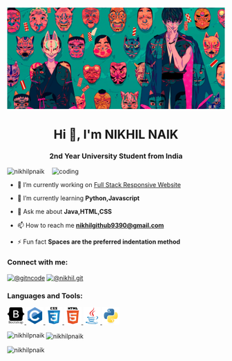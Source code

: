 ![logo](https://github.com/NIKHILPNAIK/NIKHILPNAIK/blob/main/wallpaperflare.com_wallpaper%20(13).jpg)
<h1 align="center">Hi 👋, I'm NIKHIL NAIK</h1>
<h3 align="center">2nd Year University Student from India</h3>
<img align="right" alt="coding" width="400" src="https://www.bleepstatic.com/images/news/u/1164866/2022/Apr-2022/qr-code-moving/qr-code-moving.gif">
<p align="left"> <img src="https://komarev.com/ghpvc/?username=nikhilpnaik&label=Profile%20views&color=0e75b6&style=flat" alt="nikhilpnaik" /> </p>

- 🔭 I’m currently working on [Full Stack Responsive Website](https://atozstore.tiiny.site)

- 🌱 I’m currently learning **Python,Javascript**

- 💬 Ask me about **Java,HTML,CSS**

- 📫 How to reach me **nikhilgithub9390@gmail.com**

- ⚡ Fun fact **Spaces are the preferred indentation method**

<h3 align="left">Connect with me:</h3>
<p align="left">
<a href="https://twitter.com/@gitncode" target="blank"><img align="center" src="https://raw.githubusercontent.com/rahuldkjain/github-profile-readme-generator/master/src/images/icons/Social/twitter.svg" alt="@gitncode" height="30" width="40" /></a>
<a href="https://instagram.com/@nikhil.git" target="blank"><img align="center" src="https://raw.githubusercontent.com/rahuldkjain/github-profile-readme-generator/master/src/images/icons/Social/instagram.svg" alt="@nikhil.git" height="30" width="40" /></a>
</p>

<h3 align="left">Languages and Tools:</h3>
<p align="left"> <a href="https://getbootstrap.com" target="_blank" rel="noreferrer"> <img src="https://raw.githubusercontent.com/devicons/devicon/master/icons/bootstrap/bootstrap-plain-wordmark.svg" alt="bootstrap" width="40" height="40"/> </a> <a href="https://www.cprogramming.com/" target="_blank" rel="noreferrer"> <img src="https://raw.githubusercontent.com/devicons/devicon/master/icons/c/c-original.svg" alt="c" width="40" height="40"/> </a> <a href="https://www.w3schools.com/css/" target="_blank" rel="noreferrer"> <img src="https://raw.githubusercontent.com/devicons/devicon/master/icons/css3/css3-original-wordmark.svg" alt="css3" width="40" height="40"/> </a> <a href="https://www.w3.org/html/" target="_blank" rel="noreferrer"> <img src="https://raw.githubusercontent.com/devicons/devicon/master/icons/html5/html5-original-wordmark.svg" alt="html5" width="40" height="40"/> </a> <a href="https://www.java.com" target="_blank" rel="noreferrer"> <img src="https://raw.githubusercontent.com/devicons/devicon/master/icons/java/java-original.svg" alt="java" width="40" height="40"/> </a> <a href="https://www.python.org" target="_blank" rel="noreferrer"> <img src="https://raw.githubusercontent.com/devicons/devicon/master/icons/python/python-original.svg" alt="python" width="40" height="40"/> </a> </p>

<p><img align="left" src="https://github-readme-stats.vercel.app/api/top-langs?username=nikhilpnaik&show_icons=true&theme=dark&locale=en&layout=compact" alt="nikhilpnaik" /></p>

<p>&nbsp;<img align="center" src="https://github-readme-stats.vercel.app/api?username=nikhilpnaik&show_icons=true&theme=dark&locale=en" alt="nikhilpnaik" /></p>

<p><img align="center" src="https://github-readme-streak-stats.herokuapp.com/?user=nikhilpnaik&theme=dark" alt="nikhilpnaik" /></p>
